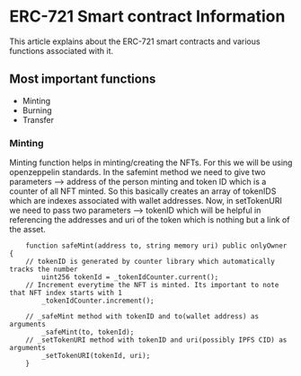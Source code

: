 # ERC-721 Smart contract Information

This article explains about the ERC-721 smart contracts and various functions associated with it.

## Most important functions

- Minting
- Burning
- Transfer


### Minting

Minting function helps in minting/creating the NFTs. For this we will be using openzeppelin standards. In the safemint method we need to give two parameters 
--> address of the person minting and token ID which is a counter of all NFT minted. So this basically creates an array of tokenIDS which are 
indexes associated with wallet addresses. Now, in setTokenURI we need to pass two parameters --> tokenID which will be helpful in referencing the addresses and uri of the 
token which is nothing but a link of the asset.

```
    function safeMint(address to, string memory uri) public onlyOwner {
    // tokenID is generated by counter library which automatically tracks the number
        uint256 tokenId = _tokenIdCounter.current();
    // Increment everytime the NFT is minted. Its important to note that NFT index starts with 1    
        _tokenIdCounter.increment();
        
    // _safeMint method with tokenID and to(wallet address) as arguments    
        _safeMint(to, tokenId);
    // _setTokenURI method with tokenID and uri(possibly IPFS CID) as arguments     
        _setTokenURI(tokenId, uri);
    }

```
